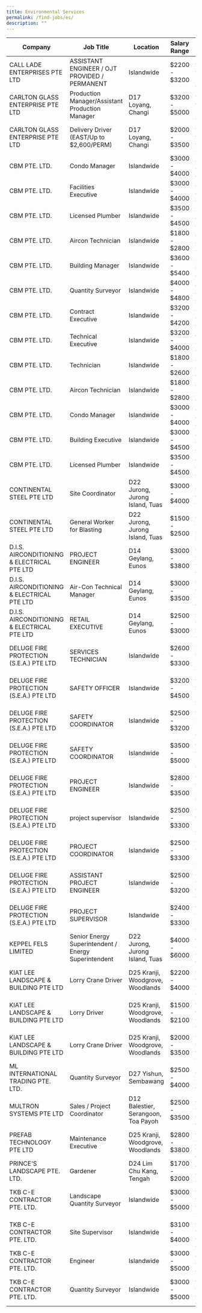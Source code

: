 ```yaml
---
title: Environmental Services
permalink: /find-jobs/es/
description: ""
---
```

|Company|Job Title|Location|Salary Range|Link|
|--------|--------|--------|--------|--------|
|CALL LADE ENTERPRISES PTE LTD | ASSISTANT ENGINEER / OJT PROVIDED / PERMANENT|Islandwide|$2200 - $3200|https://www.mycareersfuture.gov.sg/job/building-construction/assistant-engineer-ojt-provided-permanent-call-lade-enterprises-1cff5d0d6b1a65129cbfc6d6e26aa678||
|CARLTON GLASS ENTERPRISE PTE LTD|Production Manager/Assistant Production Manager|D17 Loyang, Changi|$3200 - $5000|https://www.mycareersfuture.gov.sg/job/building-construction/production-managerassistant-production-manager-carlton-glass-enterprise-26258dbea4b298f262027fa7ab70c867|
|CARLTON GLASS ENTERPRISE PTE LTD|Delivery Driver (EAST/Up to $2,600/PERM)|D17 Loyang, Changi|$2000 - $3500|https://www.mycareersfuture.gov.sg/job/building-construction/delivery-driver-carlton-glass-enterprise-f6ab9ffd177e8b1fe9b67cae3f13b887|
|CBM PTE. LTD.|Condo Manager|Islandwide|$3000 - $4000|https://www.mycareersfuture.gov.sg/job/building-construction/condo-manager-cbm-4ba2e1ad1026cfb5689f17377408414b|
|CBM PTE. LTD.|Facilities Executive|Islandwide|$3000 - $4000|https://www.mycareersfuture.gov.sg/job/building-construction/facilities-executive-cbm-1b62268f04ab82a05a31e943ac383a8f|
|CBM PTE. LTD.|Licensed Plumber|Islandwide|$3500 - $4500|https://www.mycareersfuture.gov.sg/job/building-construction/licensed-plumber-cbm-d82599e8180f1f5e1f2f05a06b7042e2|
|CBM PTE. LTD.|Aircon Technician|Islandwide|$1800 - $2800|https://www.mycareersfuture.gov.sg/job/building-construction/aircon-technician-cbm-0c04f42bc28248145b564d0575153f31|
|CBM PTE. LTD.|Building Manager|Islandwide|$3600 - $5400|https://www.mycareersfuture.gov.sg/job/building-construction/building-manager-cbm-067141dbad030ab667b7993ceaff86f7|
|CBM PTE. LTD.|Quantity Surveyor|Islandwide|$4000 - $4800|https://www.mycareersfuture.gov.sg/job/building-construction/quantity-surveyor-cbm-db209f5c163f5652214e3e432e2ed295|
|CBM PTE. LTD.|Contract Executive|Islandwide|$3200 - $4200|https://www.mycareersfuture.gov.sg/job/building-construction/contract-executive-cbm-edfde8714192620541097b040649bff3|
|CBM PTE. LTD.|Technical Executive|Islandwide|$3200 - $4000|https://www.mycareersfuture.gov.sg/job/building-construction/technical-executive-cbm-c3f5ac819084fbeaaa9e229b027a0aa3|
|CBM PTE. LTD.|Technician|Islandwide|$1800 - $2600|https://www.mycareersfuture.gov.sg/job/building-construction/technician-cbm-00cb57b0858f32d6d2a86c85043a3117|
|CBM PTE. LTD.|Aircon Technician|Islandwide|$1800 - $2800|https://www.mycareersfuture.gov.sg/job/building-construction/aircon-technician-cbm-78b4d34ff25aff384484ce27caf48306|
|CBM PTE. LTD.|Condo Manager|Islandwide|$3000 - $4000|https://www.mycareersfuture.gov.sg/job/building-construction/condo-manager-cbm-9864da54eada6f3a46d45145a3917bf4|
|CBM PTE. LTD.|Building Executive|Islandwide|$3000 - $4500|https://www.mycareersfuture.gov.sg/job/building-construction/building-executive-cbm-a6292ebe26cede8df940c1a2a9b3250a|
|CBM PTE. LTD.|Licensed Plumber|Islandwide|$3500 - $4500|https://www.mycareersfuture.gov.sg/job/building-construction/licensed-plumber-cbm-bdfc5fa647735787a1eeeebf48aa09da|
|CONTINENTAL STEEL PTE LTD|Site Coordinator |D22 Jurong, Jurong Island, Tuas|$3000 - $4000|https://www.mycareersfuture.gov.sg/job/building-construction/site-coordinator-continental-steel-d6c60850b58df507aee8cd4d37ad1225|
|CONTINENTAL STEEL PTE LTD|General Worker for Blasting|D22 Jurong, Jurong Island, Tuas|$1500 - $2500|https://www.mycareersfuture.gov.sg/job/building-construction/general-worker-blasting-continental-steel-f64da5a14bcbda55d5342f4acbeba488|
|D.I.S. AIRCONDITIONING & ELECTRICAL PTE LTD|PROJECT ENGINEER|D14 Geylang, Eunos|$3000 - $3800|https://www.mycareersfuture.gov.sg/job/building-construction/project-engineer-dis-airconditioning-electrical-af4033335295216f1a300b92daede46f|
|D.I.S. AIRCONDITIONING & ELECTRICAL PTE LTD|Air-Con Technical Manager|D14 Geylang, Eunos|$3000 - $3500|https://www.mycareersfuture.gov.sg/job/building-construction/air-con-technical-manager-dis-airconditioning-electrical-4046086763ab0a0ac67bcd172c900fdd|
|D.I.S. AIRCONDITIONING & ELECTRICAL PTE LTD|RETAIL EXECUTIVE|D14 Geylang, Eunos|$2500 - $3000|https://www.mycareersfuture.gov.sg/job/building-construction/retail-executive-dis-airconditioning-electrical-7515eb8206de9c0c2366318c74e8ff9f|
|DELUGE FIRE PROTECTION (S.E.A.) PTE LTD|SERVICES TECHNICIAN|Islandwide|$2600 - $3300|https://www.mycareersfuture.gov.sg/job/building-construction/services-technician-deluge-fire-protection-7f4cbb6b810d6ee641b38a816fc92417|
|DELUGE FIRE PROTECTION (S.E.A.) PTE LTD|SAFETY OFFICER|Islandwide|$3200 - $4500|https://www.mycareersfuture.gov.sg/job/building-construction/safety-officer-deluge-fire-protection-151517e183e178b7a9e9a8ddbcd7c1ea|
|DELUGE FIRE PROTECTION (S.E.A.) PTE LTD|SAFETY COORDINATOR|Islandwide|$2500 - $3200|https://www.mycareersfuture.gov.sg/job/building-construction/safety-coordinator-deluge-fire-protection-8c271bccb96b992bcb8cc245ed7dc487|
|DELUGE FIRE PROTECTION (S.E.A.) PTE LTD|SAFETY COORDINATOR|Islandwide|$3500 - $5000|https://www.mycareersfuture.gov.sg/job/building-construction/safety-coordinator-deluge-fire-protection-bbfa1eb5623dd0d6a365f6e2106ca267|
|DELUGE FIRE PROTECTION (S.E.A.) PTE LTD|PROJECT ENGINEER|Islandwide|$2800 - $3500|https://www.mycareersfuture.gov.sg/job/building-construction/project-engineer-deluge-fire-protection-ff83e62752303f0cab337c221358e851|
|DELUGE FIRE PROTECTION (S.E.A.) PTE LTD|project supervisor|Islandwide|$2500 - $3300|https://www.mycareersfuture.gov.sg/job/building-construction/project-supervisor-deluge-fire-protection-9e41cbb81c8c6385d4e4dbaef2381451|
|DELUGE FIRE PROTECTION (S.E.A.) PTE LTD|PROJECT COORDINATOR|Islandwide|$2500 - $3300|https://www.mycareersfuture.gov.sg/job/building-construction/project-coordinator-deluge-fire-protection-ccf81b6e493ab19aaeabebbd0805a96c|
|DELUGE FIRE PROTECTION (S.E.A.) PTE LTD|ASSISTANT PROJECT ENGINEER|Islandwide|$2500 - $3200|https://www.mycareersfuture.gov.sg/job/building-construction/assistant-project-engineer-deluge-fire-protection-d3d65ebab06c9d60928dc72adfcba238|
|DELUGE FIRE PROTECTION (S.E.A.) PTE LTD|PROJECT SUPERVISOR|Islandwide|$2400 - $3300|https://www.mycareersfuture.gov.sg/job/building-construction/project-supervisor-deluge-fire-protection-5446e2adf6fd4c8d84dc0e27647d5d4c|
|KEPPEL FELS LIMITED|Senior Energy Superintendent / Energy Superintendent|D22 Jurong, Jurong Island, Tuas|$4000 - $6000|https://www.mycareersfuture.gov.sg/job/building-construction/senior-energy-superintendent-energy-superintendent-keppel-fels-70545a6862c64217b4d664713ffa81f1|
|KIAT LEE LANDSCAPE & BUILDING PTE LTD|Lorry Crane Driver|D25 Kranji, Woodgrove, Woodlands|$2200 - $4000|https://www.mycareersfuture.gov.sg/job/building-construction/lorry-crane-driver-kiat-lee-landscape-building-d2b8eb151f9d2636e5d01af7a2e44840|
|KIAT LEE LANDSCAPE & BUILDING PTE LTD|Lorry Driver|D25 Kranji, Woodgrove, Woodlands|$1500 - $2100|https://www.mycareersfuture.gov.sg/job/building-construction/lorry-driver-kiat-lee-landscape-building-2a126090747c9bd9c35ef510c1aca136|
|KIAT LEE LANDSCAPE & BUILDING PTE LTD|Lorry Crane Driver|D25 Kranji, Woodgrove, Woodlands|$2000 - $3500|https://www.mycareersfuture.gov.sg/job/building-construction/lorry-crane-driver-kiat-lee-landscape-building-2a27a4bfea33a503921a2fd223d817be|
|ML INTERNATIONAL TRADING PTE. LTD.|Quantity Surveyor|D27 Yishun, Sembawang|$2500 - $4000|https://www.mycareersfuture.gov.sg/job/building-construction/quantity-surveyor-ml-international-trading-5e9cff87d28cb72e55a86d5c66bc8c42|
|MULTRON SYSTEMS PTE LTD|Sales / Project Coordinator|D12 Balestier, Serangoon, Toa Payoh|$2500 - $3500|https://www.mycareersfuture.gov.sg/job/building-construction/sales-project-coordinator-multron-systems-08d190403e9e9841ba29116684e7cff8|
|PREFAB TECHNOLOGY PTE LTD|Maintenance Executive|D25 Kranji, Woodgrove, Woodlands|$2800 - $3800|https://www.mycareersfuture.gov.sg/job/building-construction/maintenance-executive-prefab-technology-3020aedbc276482d0395029f10b5c789|
|PRINCE'S LANDSCAPE PTE. LTD.|Gardener|D24 Lim Chu Kang, Tengah|$1700 - $2000|https://www.mycareersfuture.gov.sg/job/building-construction/gardener-princes-landscape-bb1b5cd886bc13a7bd009d5c2933bdb6|
|TKB C-E CONTRACTOR PTE. LTD.|Landscape Quantity Surveyor|Islandwide|$3000 - $5000|https://www.mycareersfuture.gov.sg/job/building-construction/landscape-quantity-surveyor-tkb-c-e-contractor-3e1e9de345f9cd1547b2427c6da68fa4|
|TKB C-E CONTRACTOR PTE. LTD.|Site Supervisor|Islandwide|$3100 - $4000|https://www.mycareersfuture.gov.sg/job/building-construction/site-supervisor-tkb-c-e-contractor-aa307b85e958c716116257bcf04fcfaf|
|TKB C-E CONTRACTOR PTE. LTD.|Engineer|Islandwide|$3000 - $5000|https://www.mycareersfuture.gov.sg/job/building-construction/engineer-tkb-c-e-contractor-bff9836574641f655060a1bb4ded62ae|
|TKB C-E CONTRACTOR PTE. LTD.|Quantity Surveyor|Islandwide|$3000 - $5000|https://www.mycareersfuture.gov.sg/job/building-construction/quantity-surveyor-tkb-c-e-contractor-d5e4fc0fafc1fd36a84d094aa7d31505|